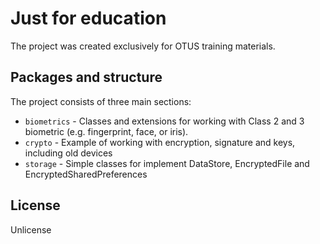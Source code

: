# Just for education

The project was created exclusively for OTUS training materials.

## Packages and structure

The project consists of three main sections:

- `biometrics` - Classes and extensions for working with Class 2 and 3 biometric (e.g. fingerprint, face, or iris).
- `crypto` - Example of working with encryption, signature and keys, including old devices
- `storage` - Simple classes for implement DataStore, EncryptedFile and EncryptedSharedPreferences

## License

Unlicense